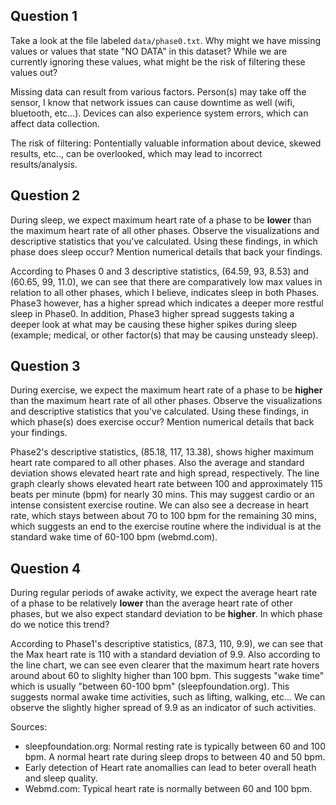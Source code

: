 ## Question 1

Take a look at the file labeled `data/phase0.txt`. Why might we have missing values or values that state "NO DATA" in this dataset? While we are currently ignoring these values, what might be the risk of filtering these values out?

Missing data can result from various factors. Person(s) may take off the sensor, I know that network issues can cause downtime as well (wifi, bluetooth, etc...). Devices can also experience system errors, which can affect data collection. 

The risk of filtering: Pontentially valuable information about device, skewed results, etc.., can be overlooked, which may lead to incorrect results/analysis. 

## Question 2

During sleep, we expect maximum heart rate of a phase to be **lower** than the maximum heart rate of all other phases. Observe the visualizations and descriptive statistics that you've calculated. Using these findings, in which phase does sleep occur? Mention numerical details that back your findings.

According to Phases 0 and 3 descriptive statistics, (64.59, 93, 8.53) and (60.65, 99, 11.0), we can see that there are comparatively low max values in relation to all other phases, which I believe, indicates sleep in both Phases. Phase3 however, has a higher spread which indicates a deeper more restful sleep in Phase0. In addition, Phase3 higher spread suggests taking a deeper look at what may be causing these higher spikes during sleep (example; medical, or other factor(s) that may be causing unsteady sleep). 

## Question 3

During exercise, we expect the maximum heart rate of a phase to be **higher** than the maximum heart rate of all other phases. Observe the visualizations and descriptive statistics that you've calculated. Using these findings, in which phase(s) does exercise occur? Mention numerical details that back your findings. 

Phase2's descriptive statistics, (85.18, 117, 13.38), shows higher maximum heart rate compared to all other phases. Also the average and standard deviation shows elevated heart rate and high spread, respectively. The line graph clearly shows elevated heart rate between 100 and approximately 115 beats per minute (bpm) for nearly 30 mins. This may suggest cardio or an intense consistent exercise routine. We can also see a decrease in heart rate, which stays between about 70 to 100 bpm for the remaining 30 mins, which suggests an end to the exercise routine where the individual is at the standard wake time of 60-100 bpm (webmd.com). 

## Question 4

During regular periods of awake activity, we expect the average heart rate of a phase to be relatively **lower** than the average heart rate of other phases, but we also expect standard deviation to be **higher**. In which phase do we notice this trend?

According to Phase1's descriptive statistics, (87.3, 110, 9.9), we can see that the Max heart rate is 110 with a standard deviation of 9.9. Also according to the line chart, we can see even clearer that the maximum heart rate hovers around about 60 to slighlty higher than 100 bpm. This suggests "wake time" which is usually "between 60-100 bpm" (sleepfoundation.org). This suggests normal awake time activities, such as lifting, walking, etc... We can observe the slightly higher spread of 9.9 as an indicator of such activities.  

Sources:
- sleepfoundation.org: Normal resting rate is typically between 60 and 100 bpm. A normal heart rate during sleep drops to between 40 and 50 bpm.
- Early detection of Heart rate anomallies can lead to beter overall heath and sleep quality.
- Webmd.com: Typical heart rate is normally between 60 and 100 bpm. 

